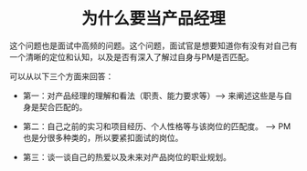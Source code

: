 <center><h1>为什么要当产品经理</h1></center>

这个问题也是面试中高频的问题。这个问题，面试官是想要知道你有没有对自己有一个清晰的定位和认知，以及是否有深入了解过自身与PM是否匹配。

可以从以下三个方面来回答：

- 第一：对产品经理的理解和看法（职责、能力要求等）--> 来阐述这些是与自身是契合匹配的。

- 第二：自己之前的实习和项目经历、个人性格等与该岗位的匹配度。 --> PM也是分很多种类的，所以要紧扣面试的岗位。

- 第三：谈一谈自己的热爱以及未来对产品岗位的职业规划。 

